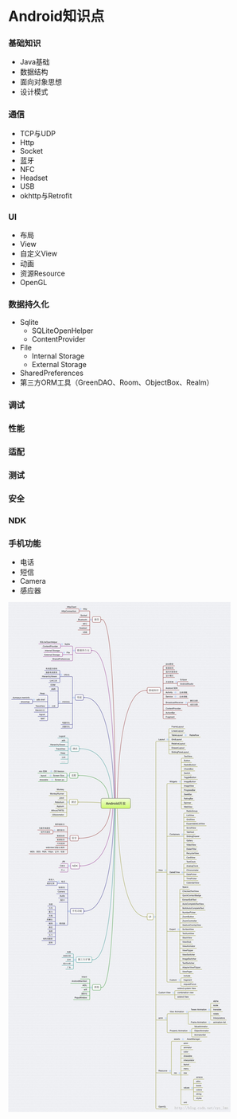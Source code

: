 # Android知识点

### 基础知识
* Java基础
* 数据结构
* 面向对象思想
* 设计模式

### 通信
* TCP与UDP
* Http
* Socket
* 蓝牙
* NFC
* Headset
* USB
* okhttp与Retrofit

### UI
* 布局
* View
* 自定义View
* 动画
* 资源Resource
* OpenGL

### 数据持久化
* Sqlite
	* SQLiteOpenHelper
	* ContentProvider 
* File
	* Internal Storage
	* External Storage 
* SharedPreferences
* 第三方ORM工具（GreenDAO、Room、ObjectBox、Realm）

### 调试

### 性能

### 适配

### 测试

### 安全

### NDK

### 手机功能
* 电话
* 短信
* Camera
* 感应器

![](../images/Android开发知识体系.jpg)

